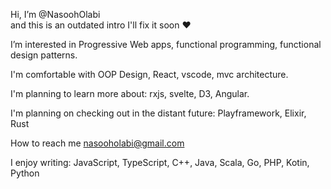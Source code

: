 Hi, I’m @NasoohOlabi  <br/>
and this is an outdated intro I'll fix it soon ❤️

I’m interested in Progressive Web apps, functional programming, functional design patterns.

I'm comfortable with OOP Design, React, vscode, mvc architecture. <br/>

I'm planning to learn more about: rxjs, svelte, D3, Angular.

I'm planning on checking out in the distant future: Playframework, Elixir, Rust  <br/>

How to reach me nasooholabi@gmail.com  <br/>

I enjoy writing:
JavaScript, TypeScript, C++, Java, Scala, Go, PHP, Kotin, Python
